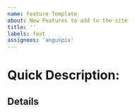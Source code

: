 ```yaml
---
name: Feature Template
about: New Features to add to the site
title: ''
labels: feat
assignees: 'anguspiv'
---
```


# Quick Description:

## Details
